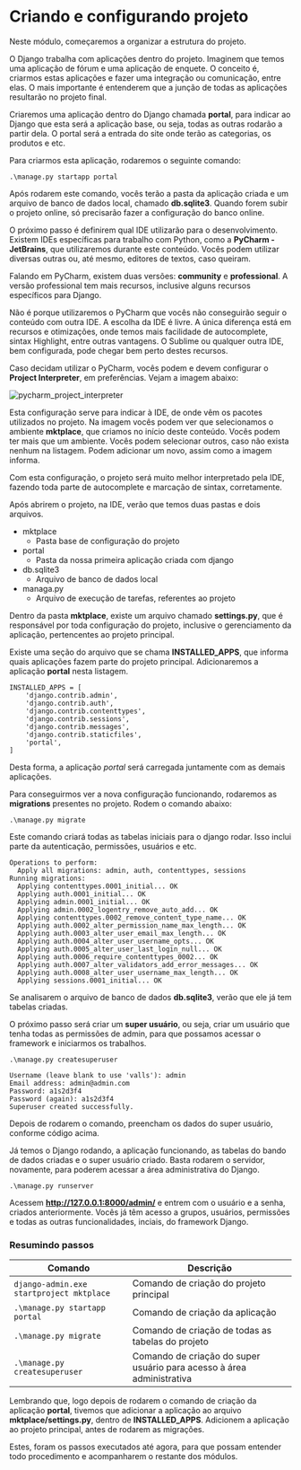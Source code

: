 # Criando e configurando projeto

Neste módulo, começaremos a organizar a estrutura do projeto.

O Django trabalha com aplicações dentro do projeto. Imaginem que temos uma aplicação de fórum e uma aplicação de enquete. O conceito é, criarmos estas aplicações e fazer uma integração ou comunicação, entre elas. O mais importante é entenderem que a junção de todas as aplicações resultarão no projeto final.

Criaremos uma aplicação dentro do Django chamada **portal**, para indicar ao Django que esta será a aplicação base, ou seja, todas as outras rodarão a partir dela. O portal será a entrada do site onde terão as categorias, os produtos e etc.

Para criarmos esta aplicação, rodaremos o seguinte comando:

`.\manage.py startapp portal`

Após rodarem este comando, vocês terão a pasta da aplicação criada e um arquivo de banco de dados local, chamado **db.sqlite3**. Quando forem subir o projeto online, só precisarão fazer a configuração do banco online.

O próximo passo é definirem qual IDE utilizarão para o desenvolvimento. Existem IDEs específicas para trabalho com Python, como a **PyCharm - JetBrains**, que utilizaremos durante este conteúdo. Vocês podem utilizar diversas outras ou, até mesmo, editores de textos, caso queiram.

Falando em PyCharm, existem duas versões: **community** e **professional**. A versão professional tem mais recursos, inclusive alguns recursos específicos para Django.

Não é porque utilizaremos o PyCharm que vocês não conseguirão seguir o conteúdo com outra IDE. A escolha da IDE é livre. A única diferença está em recursos e otimizações, onde temos mais facilidade de autocomplete, sintax Highlight, entre outras vantagens. O Sublime ou qualquer outra IDE, bem configurada, pode chegar bem perto destes recursos.

Caso decidam utilizar o PyCharm, vocês podem e devem configurar o **Project Interpreter**, em preferências. Vejam a imagem abaixo:

![pycharm_project_interpreter](./images/pycharm_project_interpreter.png "pycharm_project_interpreter")

Esta configuração serve para indicar à IDE, de onde vêm os pacotes utilizados no projeto. Na imagem vocês podem ver que selecionamos o ambiente **mktplace**, que criamos no início deste conteúdo. Vocês podem ter mais que um ambiente. Vocês podem selecionar outros, caso não exista nenhum na listagem. Podem adicionar um novo, assim como a imagem informa.

Com esta configuração, o projeto será muito melhor interpretado pela IDE, fazendo toda parte de autocomplete e marcação de sintax, corretamente.

Após abrirem o projeto, na IDE, verão que temos duas pastas e dois arquivos.

* mktplace
	* Pasta base de configuração do projeto
* portal
	* Pasta da nossa primeira aplicação criada com django
* db.sqlite3
	* Arquivo de banco de dados local
* managa.py
	* Arquivo de execução de tarefas, referentes ao projeto

Dentro da pasta **mktplace**, existe um arquivo chamado **settings.py**, que é responsável por toda configuração do projeto, inclusive o gerenciamento da aplicação, pertencentes ao projeto principal.

Existe uma seção do arquivo que se chama **INSTALLED_APPS**, que informa quais aplicações fazem parte do projeto principal. Adicionaremos a aplicação **portal** nesta listagem.

```
INSTALLED_APPS = [
    'django.contrib.admin',
    'django.contrib.auth',
    'django.contrib.contenttypes',
    'django.contrib.sessions',
    'django.contrib.messages',
    'django.contrib.staticfiles',
    'portal',
]
```

Desta forma, a aplicação *portal* será carregada juntamente com as demais aplicações.

Para conseguirmos ver a nova configuração funcionando, rodaremos as **migrations** presentes no projeto. Rodem o comando abaixo:

`.\manage.py migrate`

Este comando criará todas as tabelas iniciais para o django rodar. Isso inclui parte da autenticação, permissões, usuários e etc.

```
Operations to perform:
  Apply all migrations: admin, auth, contenttypes, sessions
Running migrations:
  Applying contenttypes.0001_initial... OK
  Applying auth.0001_initial... OK
  Applying admin.0001_initial... OK
  Applying admin.0002_logentry_remove_auto_add... OK
  Applying contenttypes.0002_remove_content_type_name... OK
  Applying auth.0002_alter_permission_name_max_length... OK
  Applying auth.0003_alter_user_email_max_length... OK
  Applying auth.0004_alter_user_username_opts... OK
  Applying auth.0005_alter_user_last_login_null... OK
  Applying auth.0006_require_contenttypes_0002... OK
  Applying auth.0007_alter_validators_add_error_messages... OK
  Applying auth.0008_alter_user_username_max_length... OK
  Applying sessions.0001_initial... OK
```

Se analisarem o arquivo de banco de dados **db.sqlite3**, verão que ele já tem tabelas criadas.

O próximo passo será criar um **super usuário**, ou seja, criar um usuário que tenha todas as permissões de admin, para que possamos acessar o framework e iniciarmos os trabalhos.

`.\manage.py createsuperuser`

```
Username (leave blank to use 'valls'): admin
Email address: admin@admin.com
Password: a1s2d3f4
Password (again): a1s2d3f4
Superuser created successfully.
```

Depois de rodarem o comando, preencham os dados do super usuário, conforme código acima.

Já temos o Django rodando, a aplicação funcionando, as tabelas do bando de dados criadas e o super usuário criado. Basta rodarem o servidor, novamente, para poderem acessar a área administrativa do Django.

`.\manage.py runserver`

Acessem **http://127.0.0.1:8000/admin/** e entrem com o usuário e a senha, criados anteriormente. Vocês já têm acesso a grupos, usuários, permissões e todas as outras funcionalidades, inciais, do framework Django.

### Resumindo passos

| Comando | Descrição |
| ------- | --------- |
| `django-admin.exe startproject mktplace` | Comando de criação do projeto principal |
| `.\manage.py startapp portal` | Comando de criação da aplicação |
| `.\manage.py migrate` | Comando de criação de todas as tabelas do projeto |  
| `.\manage.py createsuperuser` | Comando de criação do super usuário para acesso à área administrativa |

Lembrando que, logo depois de rodarem o comando de criação da aplicação **portal**, tivemos que adicionar a aplicação ao arquivo **mktplace/settings.py**, dentro de **INSTALLED_APPS**. Adicionem a aplicação ao projeto principal, antes de rodarem as migrações.

Estes, foram os passos executados até agora, para que possam entender todo procedimento e acompanharem o restante dos módulos.